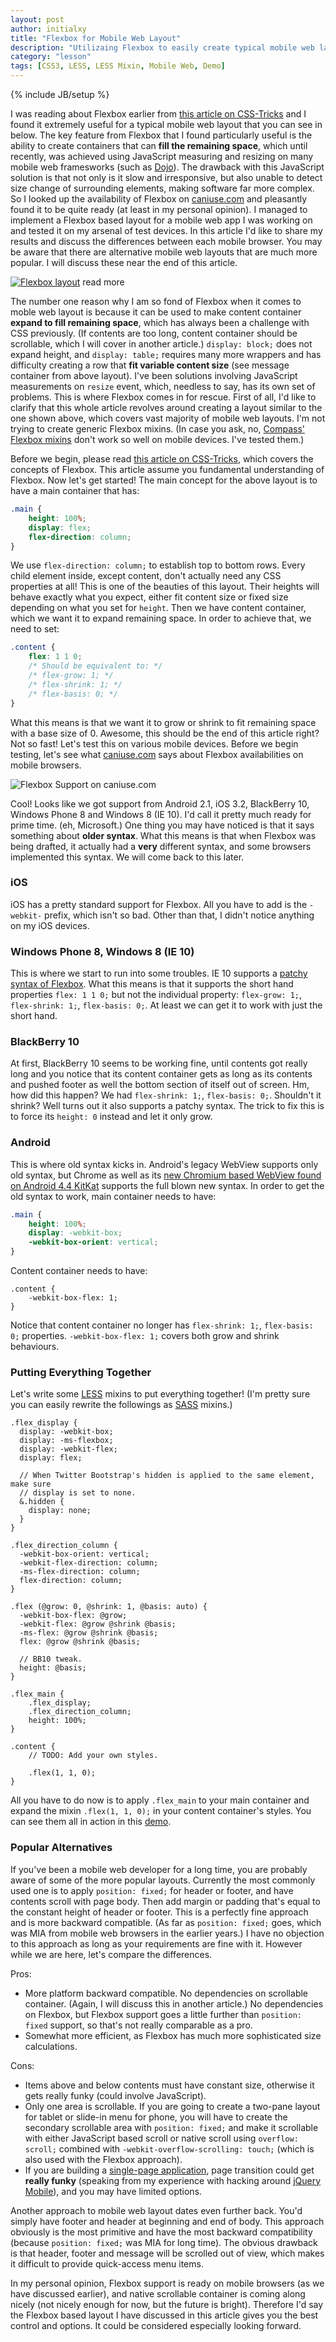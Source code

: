 ```yaml
---
layout: post
author: initialxy
title: "Flexbox for Mobile Web Layout"
description: "Utilizaing Flexbox to easily create typical mobile web layout."
category: "lesson"
tags: [CSS3, LESS, LESS Mixin, Mobile Web, Demo]
---
```

{% include JB/setup %}

I was reading about Flexbox earlier from [this article on CSS-Tricks](http://css-tricks.com/snippets/css/a-guide-to-flexbox/) and I found it extremely useful for a typical mobile web layout that you can see in below. The key feature from Flexbox that I found particularly useful is the ability to create containers that can **fill the remaining space**, which until recently, was achieved using JavaScript measuring and resizing on many mobile web framesworks (such as [Dojo](https://dojotoolkit.org/reference-guide/1.9/dojox/mobile/ScrollablePane.html)). The drawback with this JavaScript solution is that not only is it slow and irresponsive, but also unable to detect size change of surrounding elements, making software far more complex. So I looked up the availability of Flexbox on [caniuse.com](http://caniuse.com/flexbox) and pleasantly found it to be quite ready (at least in my personal opinion). I managed to implement a Flexbox based layout for a mobile web app I was working on and tested it on my arsenal of test devices. In this article I'd like to share my results and discuss the differences between each mobile browser. You may be aware that there are alternative mobile web layouts that are much more popular. I will discuss these near the end of this article.

[![Flexbox layout](/static/images/2013-11-24-flexbox-for-mobile-web-layout/layout.jpg)](/static/files/2013-11-24-flexbox-for-mobile-web-layout/flexbox/)
<span class="hidden">read more</span>

The number one reason why I am so fond of Flexbox when it comes to moble web layout is because it can be used to make content container **expand to fill remaining space**, which has always been a challenge with CSS previously. (If contents are too long, content container should be scrollable, which I will cover in another article.) `display: block;` does not expand height, and `display: table;` requires many more wrappers and has difficulty creating a row that **fit variable content size** (see message container from above layout). I've been solutions involving JavaScript measurements on `resize` event, which, needless to say, has its own set of problems. This is where Flexbox comes in for rescue. First of all, I'd like to clarify that this whole article revolves around creating a layout similar to the one shown above, which covers vast majority of mobile web layouts. I'm not trying to create generic Flexbox mixins. (In case you ask, no, [Compass' Flexbox mixins](http://compass-style.org/reference/compass/css3/box/) don't work so well on mobile devices. I've tested them.)

Before we begin, please read [this article on CSS-Tricks](http://css-tricks.com/snippets/css/a-guide-to-flexbox/), which covers the concepts of Flexbox. This article assume you fundamental understanding of Flexbox. Now let's get started! The main concept for the above layout is to have a main container that has:

```css
.main {
    height: 100%;
    display: flex;
    flex-direction: column;
}
```

We use `flex-direction: column;` to establish top to bottom rows. Every child element inside, except content, don't actually need any CSS properties at all! This is one of the beauties of this layout. Their heights will behave exactly what you expect, either fit content size or fixed size depending on what you set for `height`. Then we have content container, which we want it to expand remaining space. In order to achieve that, we need to set:

```css
.content {
    flex: 1 1 0;
    /* Should be equivalent to: */
    /* flex-grow: 1; */
    /* flex-shrink: 1; */
    /* flex-basis: 0; */
}
```

What this means is that we want it to grow or shrink to fit remaining space with a base size of 0. Awesome, this should be the end of this article right? Not so fast! Let's test this on various mobile devices. Before we begin testing, let's see what [caniuse.com](http://caniuse.com/flexbox) says about Flexbox availabilities on mobile browsers.

![Flexbox Support on caniuse.com](/static/images/2013-11-24-flexbox-for-mobile-web-layout/caniuse.jpg)

Cool! Looks like we got support from Android 2.1, iOS 3.2, BlackBerry 10, Windows Phone 8 and Windows 8 (IE 10). I'd call it pretty much ready for prime time. (eh, Microsoft.) One thing you may have noticed is that it says something about **older syntax**. What this means is that when Flexbox was being drafted, it actually had a **very** different syntax, and some browsers implemented this syntax. We will come back to this later.

### iOS

iOS has a pretty standard support for Flexbox. All you have to add is the `-webkit-` prefix, which isn't so bad. Other than that, I didn't notice anything on my iOS devices.

### Windows Phone 8, Windows 8 (IE 10)

This is where we start to run into some troubles. IE 10 supports a [patchy syntax of Flexbox](http://zomigi.com/blog/flexbox-syntax-for-ie-10/). What this means is that it supports the short hand properties `flex: 1 1 0;` but not the individual property: `flex-grow: 1;`, `flex-shrink: 1;`, `flex-basis: 0;`. At least we can get it to work with just the short hand.

### BlackBerry 10

At first, BlackBerry 10 seems to be working fine, until contents got really long and you notice that its content container gets as long as its contents and pushed footer as well the bottom section of itself out of screen. Hm, how did this happen? We had `flex-shrink: 1;`, `flex-basis: 0;`. Shouldn't it shrink? Well turns out it also supports a patchy syntax. The trick to fix this is to force its `height: 0` instead and let it only grow.

### Android

This is where old syntax kicks in. Android's legacy WebView supports only old syntax, but Chrome as well as its [new Chromium based WebView found on Android 4.4 KitKat](http://developer.android.com/about/versions/android-4.4.html#Behaviors) supports the full blown new syntax. In order to get the old syntax to work, main container needs to have:

```css
.main {
    height: 100%;
    display: -webkit-box;
    -webkit-box-orient: vertical;
}
```

Content container needs to have:

```
.content {
    -webkit-box-flex: 1;
}
```

Notice that content container no longer has `flex-shrink: 1;`, `flex-basis: 0;` properties. `-webkit-box-flex: 1;` covers both grow and shrink behaviours.

### Putting Everything Together

Let's write some [LESS](http://lesscss.org/) mixins to put everything together! (I'm pretty sure you can easily rewrite the followings as [SASS](http://sass-lang.com/) mixins.)

```
.flex_display {
  display: -webkit-box;
  display: -ms-flexbox;
  display: -webkit-flex;
  display: flex;

  // When Twitter Bootstrap's hidden is applied to the same element, make sure
  // display is set to none.
  &.hidden {
    display: none;
  }
}

.flex_direction_column {
  -webkit-box-orient: vertical;
  -webkit-flex-direction: column;
  -ms-flex-direction: column;
  flex-direction: column;
}

.flex (@grow: 0, @shrink: 1, @basis: auto) {
  -webkit-box-flex: @grow;
  -webkit-flex: @grow @shrink @basis;
  -ms-flex: @grow @shrink @basis;
  flex: @grow @shrink @basis;

  // BB10 tweak.
  height: @basis;
}

.flex_main {
    .flex_display;
    .flex_direction_column;
    height: 100%;
}

.content {
    // TODO: Add your own styles.

    .flex(1, 1, 0);
}
```

All you have to do now is to apply `.flex_main` to your main container and expand the mixin `.flex(1, 1, 0);` in your content container's styles. You can see them all in action in this [demo](/static/files/2013-11-24-flexbox-for-mobile-web-layout/flexbox/).

### Popular Alternatives

If you've been a mobile web developer for a long time, you are probably aware of some of the more popular layouts. Currently the most commonly used one is to apply `position: fixed;` for header or footer, and have contents scroll with page body. Then add margin or padding that's equal to the constant height of header or footer. This is a perfectly fine approach and is more backward compatible. (As far as `position: fixed;` goes, which was MIA from mobile web browsers in the earlier years.) I have no objection to this approach as long as your requirements are fine with it. However while we are here, let's compare the differences.

Pros:
* More platform backward compatible. No dependencies on scrollable container. (Again, I will discuss this in another article.) No dependencies on Flexbox, but Flexbox support goes a little further than `position: fixed` support, so that's not really comparable as a pro.
* Somewhat more efficient, as Flexbox has much more sophisticated size calculations.

Cons:
* Items above and below contents must have constant size, otherwise it gets really funky (could involve JavaScript).
* Only one area is scrollable. If you are going to create a two-pane layout for tablet or slide-in menu for phone, you will have to create the secondary scrollable area with `position: fixed;` and make it scrollable with either JavaScript based scroll or native scroll using `overflow: scroll;` combined with `-webkit-overflow-scrolling: touch;` (which is also used with the Flexbox approach).
* If you are building a [single-page application](http://en.wikipedia.org/wiki/Single-page_application), page transition could get **really funky** (speaking from my experience with hacking around [jQuery Mobile](http://jquerymobile.com/demos/1.2.0/docs/pages/page-transitions.html)), and you may have limited options.

Another approach to mobile web layout dates even further back. You'd simply have footer and header at beginning and end of body. This approach obviously is the most primitive and have the most backward compatibility (because `position: fixed;` was MIA for long time). The obvious drawback is that header, footer and message will be scrolled out of view, which makes it difficult to provide quick-access menu items.

In my personal opinion, Flexbox support is ready on mobile browsers (as we have discussed earlier), and native scrollable container is coming along nicely (not nicely enough for now, but the future is bright). Therefore I'd say the Flexbox based layout I have discussed in this article gives you the best control and options. It could be considered especially looking forward.
